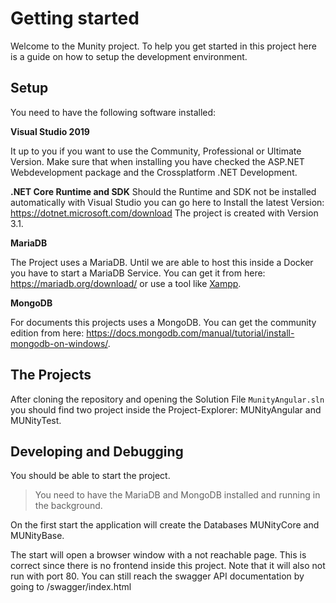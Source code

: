 # Getting started

Welcome to the Munity project. To help you get started in this project
here is a guide on how to setup the development environment.

## Setup

You need to have the following software installed:

__Visual Studio 2019__

It up to you if you want to use the Community, Professional or Ultimate Version.
Make sure that when installing you have checked the ASP.NET Webdevelopment package and 
the Crossplatform .NET Development.

__.NET Core Runtime and SDK__
Should the Runtime and SDK not be installed automatically with Visual Studio
you can go here to Install the latest Version: https://dotnet.microsoft.com/download
The project is created with Version 3.1.

__MariaDB__

The Project uses a MariaDB. Until we are able to host this inside a Docker you
have to start a MariaDB Service. You can get it from here: https://mariadb.org/download/
or use a tool like [Xampp](https://www.apachefriends.org/de/index.html).

__MongoDB__

For documents this projects uses a MongoDB. You can get the community edition from here: 
https://docs.mongodb.com/manual/tutorial/install-mongodb-on-windows/.

## The Projects

After cloning the repository and opening the Solution File ```MunityAngular.sln``` you should find
two project inside the Project-Explorer: MUNityAngular and MUNityTest.

## Developing and Debugging

You should be able to start the project.

> You need to have the MariaDB and MongoDB installed and running in the background.

On the first start the application will create the Databases MUNityCore and MUNityBase. 

The start will open a browser window with a not reachable page. This is correct since there is 
no frontend inside this project. Note that it will also not run with  port 80. You can still reach the
swagger API documentation by going to /swagger/index.html